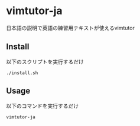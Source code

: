# vimtutor-ja
日本語の説明で英語の練習用テキストが使えるvimtutor

## Install
以下のスクリプトを実行するだけ

    ./install.sh

## Usage
以下のコマンドを実行するだけ

    vimtutor-ja
